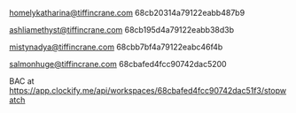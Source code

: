 homelykatharina@tiffincrane.com
68cb20314a79122eabb487b9


ashliamethyst@tiffincrane.com
68cb195d4a79122eabb38d3b


mistynadya@tiffincrane.com
68cbb7bf4a79122eabc46f4b


salmonhuge@tiffincrane.com
68cbafed4fcc90742dac5200

BAC at https://app.clockify.me/api/workspaces/68cbafed4fcc90742dac51f3/stopwatch
